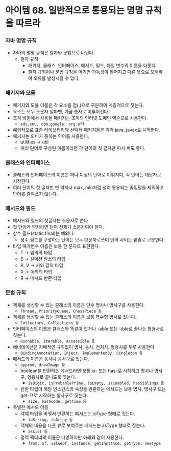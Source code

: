 # 아이템 68. 일반적으로 통용되는 명명 규칙을 따르라

### 자바 명명 규칙

- 자바의 명명 규칙은 철자와 문법으로 나뉜다.
    - 철자 규칙
        - 패키지, 클래스, 인터페이스, 메서드, 필드, 타입 변수의 이름을 다룬다.
        - 철자 규칙이나 문법 규칙을 어기면 가독성이 떨어지고 다른 뜻으로 오해하여 오류를 발생시킬 수 있다.


### 패키지와 모듈

- 패키지와 모듈 이름은 각 요소를 점(.)으로 구분하여 계층적으로 짓는다.
- 요소는 모두 소문자 알파벳, 가끔 숫자로 이루어진다.
- 조직 바깥에서 사용될 패키지는 조직의 인터넷 도메인 역순으로 사용한다.
    - `edu.cmu, com.google, org.eff`
- 예외적으로 표준 라이브러리와 선택적 패키지들은 각각 java, javax로 시작한다.
- 패키지는 의미가 통하는 약어를 사용한다.
    - utilities → util
    - 여러 단어로 구성된 이름이라면 각 단어의 첫 글자만 따서 써도 좋다.

### 클래스와 인터페이스

- 클래스와 인터페이스의 이름은 하나 이상의 단어로 이뤄지며, 각 단어는 대문자로 시작한다.
- 여러 단어의 첫 글자만 딴 약자나 max, min처럼 널리 통용되는 줄임말을 제외하고 단어를 줄여쓰지 않는다.

### 메서드와 필드

- 메서드와 필드의 첫글자는 소문자로 쓴다
- 첫 단어가 약자라면 단어 전체가 소문자여야 한다.
- 상수 필드(static final)는 예외다.
    - 상수 필드를 구성하는 단어는 모두 대문자로쓰며 단어 사이는 밑줄로 구분한다.
- 타입 매개변수 이름은 보통 한 문자로 표현한다.
    - T → 임의의 타입
    - E → 컬렉션 원소의 타입
    - K, V → 키와 값의 타입
    - X → 예외의 타입
    - R → 메서드 반환 타입


### 문법 규칙

- 객체를 생성할 수 있는 클래스의 이름은 단수 명사나 명사구를 사용한다.
    - `Thread, PriorityQueue, ChessPiece 등`
- 객체를 생성할 수 없는 클래스의 이름은 보통 복수형 명사로 짓는다.
    - `Collectors, Collections 등`
- 인터페이스의 이름은 클래스와 똑같이 짓거나 -able 또는 -ible로 끝나는 형용사로 짓는다.
    - `Runnable, Iterable, Accessible 등`
- 애너테이션은 지배적인 규칙없이 명사, 동사, 전치사, 형용사를 두루 사용한다.
    - `BindingAnnotation, Inject, ImplementedBy, Singleton 등`
- 메서드의 이름은 동사나 동사구로 짓는다.
    - `append, drawImage 등`
    - boolean을 반환하는 메서드라면 보통 is- 또는 has-로 시작하고 명사나 명사구, 형용사로 끝나도록 짓는다.
        - `isDigit, isProbablePrime, isEmpty, isEnabled, hasSiblings 등`
    - 반환 타입이 해당 인스턴스의 속성을 반환하는 메서드는 보통 명사, 명사구 또는 get-으로 시작하는 동사구로 짓는다.
        - `size, hashcode, getTime 등`
- 특별한 메서드 이름
    - 객체 타입을 바꿔서 반환하는 메서드는 toType 형태로 짓는다.
        - `toString, toArray 등`
    - 객체의 내용을 다른 뷰로 보여주는 메서드는 asType 형태로 짓는다.
        - `asList 등`
    - 정적 팩터리의 이름은 다양하지만 아래와 같이 사용한다.
        - `from, of, valueOf, instance, getInstance, getType, newType`